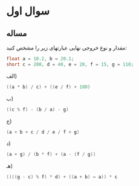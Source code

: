 # سوال اول

## مساله

مقدار و نوع خروجی نهایی عبارتهای زیر را مشخص کنید:

```c
float a = 10.2, b = 20.1;
short c = 200, d = 40, e = 20, f = 15, g = 110;
```


الف)

```c
((a * b) / c) + ((e / f) + 100)
```


ب)

```c
((c % f) - (b / a) - g)
```


ج)

```c
(a + b + c / d / e / f + g)
```


د)
```c
(a + g) / (b * f) + (a - (f / g))
```


هـ)
```c
((((g - c) % f) * d) + ((a + b) – a)) * c
```
